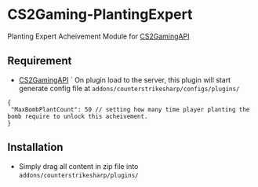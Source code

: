 # CS2Gaming-PlantingExpert
 Planting Expert Acheivement Module for [CS2GamingAPI](https://github.com/oylsister/CS2GamingAPI/)

 ## Requirement
- [CS2GamingAPI](https://github.com/oylsister/CS2GamingAPI/)
`
 On plugin load to the server, this plugin will start generate config file at ``addons/counterstrikesharp/configs/plugins/``
 ```jsonc
{
  "MaxBombPlantCount": 50 // setting how many time player planting the bomb require to unlock this acheivement.
}
 ```

## Installation
- Simply drag all content in zip file into ``addons/counterstrikesharp/plugins/``
